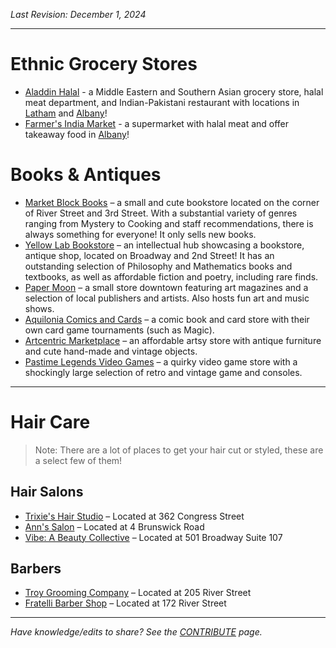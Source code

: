 _Last Revision: December 1, 2024_

---
# Ethnic Grocery Stores
* [Aladdin Halal](https://www.aladdinmarketandrestaurant.com/) - a Middle Eastern and Southern Asian grocery store, halal meat department, and Indian-Pakistani restaurant with locations in [Latham](https://www.google.com/maps/place/Aladdin+Halal+Market/@42.74025,-73.6992374,4430m/data=!3m1!1e3!4m6!3m5!1s0x89de0d12e7cbe563:0x64f21299a7dbfcae!8m2!3d42.7382008!4d-73.7625002!16s%2Fg%2F11lg2z47jc?entry=ttu&g_ep=EgoyMDI0MTEyNC4xIKXMDSoASAFQAw%3D%3D) and [Albany](https://www.google.com/maps/place/Aladdin+Halal+Albany/@42.6647646,-73.8103542,4435m/data=!3m1!1e3!4m6!3m5!1s0x89de0a4a907f6757:0x53c01da369c68023!8m2!3d42.6647646!4d-73.7722454!16s%2Fg%2F11gdc2_6yn?entry=ttu&g_ep=EgoyMDI0MTEyNC4xIKXMDSoASAFQAw%3D%3D)!
* [Farmer's India Market](http://indiamarket.co/) - a supermarket with halal meat and offer takeaway food in [Albany](https://www.google.com/maps/place/Farmer's+India+Market/@42.730363,-73.8517083,554m/data=!3m1!1e3!4m6!3m5!1s0x89de7380ea8cdb77:0x2868a6000d414b82!8m2!3d42.730363!4d-73.8491334!16s%2Fg%2F11pz165k_5?entry=ttu&g_ep=EgoyMDI0MTEyNC4xIKXMDSoASAFQAw%3D%3D)!

# Books & Antiques
 - [Market Block Books](https://www.bhny.com/) – a small and cute bookstore located on the corner of River Street and 3rd Street. With a substantial variety of genres ranging from Mystery to Cooking and staff recommendations, there is always something for everyone! It only sells new books.
 - [Yellow Lab Bookstore](https://www.yelp.com/biz/yellow-lab-vintage-and-books-troy) – an intellectual hub showcasing a bookstore, antique shop, located on Broadway and 2nd Street! It has an outstanding selection of Philosophy and Mathematics books and textbooks, as well as affordable fiction and poetry, including rare finds.
 - [Paper Moon](https://www.instagram.com/paper_moon_troy/?hl=en) – a small store downtown featuring art magazines and a selection of local publishers and artists. Also hosts fun art and music shows.
 - [Aquilonia Comics and Cards](https://aquiloniacomicsandcards.com/) – a comic book and card store with their own card game tournaments (such as Magic). 
 - [Artcentric Marketplace](https://www.instagram.com/artcentricmarketplace/) – an affordable artsy store with antique furniture and cute hand-made and vintage objects.
 - [Pastime Legends Video Games](https://www.facebook.com/PastimeLegends/) – a quirky video game store with a shockingly large selection of retro and vintage game and consoles.

--- 
# Hair Care

>Note: There are a lot of places to get your hair cut or styled, these are a select few of them!
## Hair Salons
* [Trixie's Hair Studio](https://www.yelp.com/biz/trixies-hair-studio-troy) – Located at 362 Congress Street
* [Ann's Salon](https://www.yelp.com/biz/anns-salon-troy) – Located at 4 Brunswick Road
* [Vibe: A Beauty Collective](https://vibebeautycollective.com/) – Located at 501 Broadway Suite 107

## Barbers
* [Troy Grooming Company](https://www.yelp.com/biz/troy-grooming-troy-3) – Located at 205 River Street
* [Fratelli Barber Shop](https://www.instagram.com/fratelli.barbershop/?utm_medium=copy_link) – Located at 172 River Street


---
_Have knowledge/edits to share? See the [CONTRIBUTE](../CONTRIBUTE.md) page._